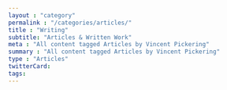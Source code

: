 ```yaml
---
layout : "category"
permalink : "/categories/articles/"
title : "Writing"
subtitle: "Articles & Written Work"
meta : "All content tagged Articles by Vincent Pickering"
summary : "All content tagged Articles by Vincent Pickering"
type : "Articles"
twitterCard:
tags:
---
```

